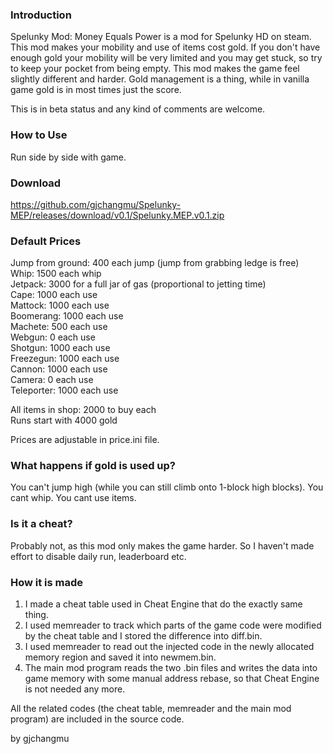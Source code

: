 ### Introduction

Spelunky Mod: Money Equals Power is a mod for Spelunky HD on steam. This mod makes your mobility and use of items cost gold. If you don't have enough gold your mobility will be very limited and you may get stuck, so try to keep your pocket from being empty. This mod makes the game feel slightly different and harder. Gold management is a thing, while in vanilla game gold is in most times just the score.

This is in beta status and any kind of comments are welcome. 

### How to Use

Run side by side with game.

### Download

https://github.com/gjchangmu/Spelunky-MEP/releases/download/v0.1/Spelunky.MEP.v0.1.zip

### Default Prices

Jump from ground:   400 each jump (jump from grabbing ledge is free)  
Whip:   1500 each whip  
Jetpack:   3000 for a full jar of gas (proportional to jetting time)  
Cape:   1000 each use  
Mattock:   1000 each use  
Boomerang:   1000 each use  
Machete:   500 each use  
Webgun:   0 each use  
Shotgun:   1000 each use  
Freezegun:   1000 each use  
Cannon:   1000 each use  
Camera:   0 each use  
Teleporter:   1000 each use  

All items in shop:   2000 to buy each  
Runs start with 4000 gold  

Prices are adjustable in price.ini file.  

### What happens if gold is used up?

You can't jump high (while you can still climb onto 1-block high blocks). You cant whip. You cant use items.

### Is it a cheat?

Probably not, as this mod only makes the game harder. So I haven't made effort to disable daily run, leaderboard etc.

### How it is made

1. I made a cheat table used in Cheat Engine that do the exactly same thing.
2. I used memreader to track which parts of the game code were modified by the cheat table and I stored the difference into diff.bin. 
3. I used memreader to read out the injected code in the newly allocated memory region and saved it into newmem.bin.
4. The main mod program reads the two .bin files and writes the data into game memory with some manual address rebase, so that Cheat Engine is not needed any more.

All the related codes (the cheat table, memreader and the main mod program) are included in the source code.

by gjchangmu